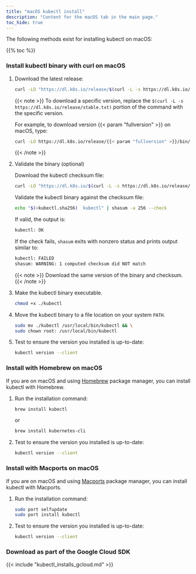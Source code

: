 ```yaml
---
title: "macOS kubectl install"
description: "Content for the macOS tab in the main page."
toc_hide: true
---
```


The following methods exist for installing kubectl on macOS:

{{% toc %}}

### Install kubectl binary with curl on macOS

1. Download the latest release:

   ```bash
   curl -LO "https://dl.k8s.io/release/$(curl -L -s https://dl.k8s.io/release/stable.txt)/bin/darwin/amd64/kubectl"
   ```

   {{< note >}}
   To download a specific version, replace the `$(curl -L -s https://dl.k8s.io/release/stable.txt)` portion of the command with the specific version.

   For example, to download version {{< param "fullversion" >}} on macOS, type:

   ```bash
   curl -LO https://dl.k8s.io/release/{{< param "fullversion" >}}/bin/darwin/amd64/kubectl
   ```

   {{< /note >}}

1. Validate the binary (optional)

   Download the kubectl checksum file:

   ```bash
   curl -LO "https://dl.k8s.io/$(curl -L -s https://dl.k8s.io/release/stable.txt)/bin/darwin/amd64/kubectl.sha256"
   ```

   Validate the kubectl binary against the checksum file:

   ```bash
   echo "$(<kubectl.sha256)  kubectl" | shasum -a 256 --check
   ```

   If valid, the output is:

   ```bash
   kubectl: OK
   ```

   If the check fails, `shasum` exits with nonzero status and prints output similar to:

   ```bash
   kubectl: FAILED
   shasum: WARNING: 1 computed checksum did NOT match
   ```

   {{< note >}}
   Download the same version of the binary and checksum.
   {{< /note >}}

1. Make the kubectl binary executable.

   ```bash
   chmod +x ./kubectl
   ```

1. Move the kubectl binary to a file location on your system `PATH`.

   ```bash
   sudo mv ./kubectl /usr/local/bin/kubectl && \
   sudo chown root: /usr/local/bin/kubectl
   ```

1. Test to ensure the version you installed is up-to-date:

   ```bash
   kubectl version --client
   ```

### Install with Homebrew on macOS

If you are on macOS and using [Homebrew](https://brew.sh/) package manager, you can install kubectl with Homebrew.

1. Run the installation command:

   ```bash
   brew install kubectl 
   ```

   or

   ```bash
   brew install kubernetes-cli
   ```

1. Test to ensure the version you installed is up-to-date:

   ```bash
   kubectl version --client
   ```

### Install with Macports on macOS

If you are on macOS and using [Macports](https://macports.org/) package manager, you can install kubectl with Macports.

1. Run the installation command:

   ```bash
   sudo port selfupdate
   sudo port install kubectl
   ```

1. Test to ensure the version you installed is up-to-date:

   ```bash
   kubectl version --client
   ```


### Download as part of the Google Cloud SDK

{{< include "kubectl_installs_gcloud.md" >}}